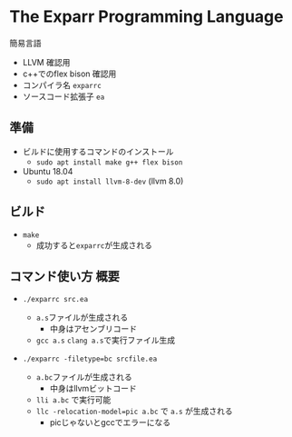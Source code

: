 # The Exparr Programming Language
簡易言語

* LLVM 確認用
* c++でのflex bison 確認用
* コンパイラ名 `exparrc`
* ソースコード拡張子 `ea` 


## 準備
* ビルドに使用するコマンドのインストール
    * `sudo apt install make g++ flex bison`
* Ubuntu 18.04
    * `sudo apt install llvm-8-dev` (llvm 8.0)


## ビルド
* `make`
    * 成功すると`exparrc`が生成される


## コマンド使い方 概要
* `./exparrc src.ea` 
    * `a.s`ファイルが生成される
        * 中身はアセンブリコード
    * `gcc a.s` `clang a.s`で実行ファイル生成

* `./exparrc -filetype=bc srcfile.ea`
    * `a.bc`ファイルが生成される
        * 中身はllvmビットコード
    * `lli a.bc` で実行可能
    * `llc -relocation-model=pic a.bc` で `a.s` が生成される
        * picじゃないとgccでエラーになる

